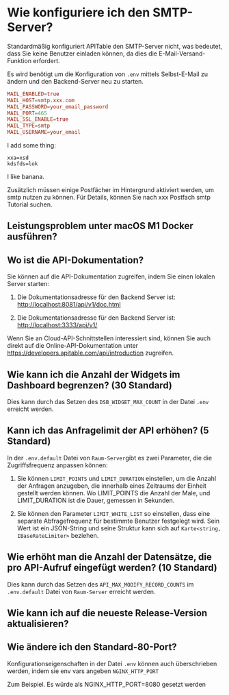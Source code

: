 # Wie konfiguriere ich den SMTP-Server?

Standardmäßig konfiguriert APITable den SMTP-Server nicht, was bedeutet, dass Sie keine Benutzer einladen können, da dies die E-Mail-Versand-Funktion erfordert.

Es wird benötigt um die Konfiguration von `.env` mittels Selbst-E-Mail zu ändern und den Backend-Server neu zu starten.

```conf
MAIL_ENABLED=true
MAIL_HOST=smtp.xxx.com
MAIL_PASSWORD=your_email_password
MAIL_PORT=465
MAIL_SSL_ENABLE=true
MAIL_TYPE=smtp
MAIL_USERNAME=your_email
```

I add some thing:

```
xxa=xsd
kdsfds=lok
```

I like banana.

Zusätzlich müssen einige Postfächer im Hintergrund aktiviert werden, um smtp nutzen zu können. Für Details, können Sie nach xxx Postfach smtp Tutorial suchen.


## Leistungsproblem unter macOS M1 Docker ausführen?

## Wo ist die API-Dokumentation?

Sie können auf die API-Dokumentation zugreifen, indem Sie einen lokalen Server starten:

1. Die Dokumentationsadresse für den Backend Server ist: <http://localhost:8081/api/v1/doc.html>

2. Die Dokumentationsadresse für den Backend Server ist: [http://localhost:3333/api/v1/](http://localhost:3333/nest/v1/docs)

Wenn Sie an Cloud-API-Schnittstellen interessiert sind, können Sie auch direkt auf die Online-API-Dokumentation unter <https://developers.apitable.com/api/introduction> zugreifen.

## Wie kann ich die Anzahl der Widgets im Dashboard begrenzen? (30 Standard)

Dies kann durch das Setzen des `DSB_WIDGET_MAX_COUNT` in der Datei `.env` erreicht werden.

## Kann ich das Anfragelimit der API erhöhen? (5 Standard)

In der `.env.default` Datei von `Raum-Server`gibt es zwei Parameter, die die Zugriffsfrequenz anpassen können:

1. Sie können `LIMIT_POINTS` und `LIMIT_DURATION` einstellen, um die Anzahl der Anfragen anzugeben, die innerhalb eines Zeitraums der Einheit gestellt werden können. Wo LIMIT_POINTS die Anzahl der Male, und LIMIT_DURATION ist die Dauer, gemessen in Sekunden.

2. Sie können den Parameter `LIMIT_WHITE_LIST` so einstellen, dass eine separate Abfragefrequenz für bestimmte Benutzer festgelegt wird. Sein Wert ist ein JSON-String und seine Struktur kann sich auf `Karte<string, IBaseRateLimiter>` beziehen.

## Wie erhöht man die Anzahl der Datensätze, die pro API-Aufruf eingefügt werden? (10 Standard)

Dies kann durch das Setzen des `API_MAX_MODIFY_RECORD_COUNTS` im `.env.default` Datei von `Raum-Server` erreicht werden.


## Wie kann ich auf die neueste Release-Version aktualisieren?


## Wie ändere ich den Standard-80-Port?

Konfigurationseigenschaften in der Datei `.env` können auch überschrieben werden, indem sie env vars angeben `NGINX_HTTP_PORT`

Zum Beispiel. Es würde als NGINX_HTTP_PORT=8080 gesetzt werden
